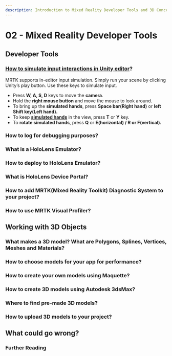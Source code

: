 ```yaml
---
description: Introduction to Mixed Reality Developer Tools and 3D Concepts
---
```


# 02 - Mixed Reality Developer Tools

## Developer Tools

### [How to simulate input interactions in Unity editor](https://microsoft.github.io/MixedRealityToolkit-Unity/Documentation/InputSimulation/InputSimulationService.html?WT.mc_id=github-mixedrealitycurriculum-ayyonet)?

MRTK supports in-editor input simulation. Simply run your scene by clicking Unity’s play button. Use these keys to simulate input.

* Press **W, A, S, D** keys to move the **camera**.
* Hold the **right mouse button** and move the mouse to look around.
* To bring up the **simulated hands**, press **Space bar\(Right hand\)** or **left Shift key\(Left hand\).**
* To keep [**simulated hands**](https://microsoft.github.io/MixedRealityToolkit-Unity/Documentation/InputSimulation/InputSimulationService.html#hand-simulation?WT.mc_id=github-mixedrealitycurriculum-ayyonet) in the view, press **T** or **Y** key.
* To **rotate simulated hands**, press **Q** or **E\(horizontal\) / R or F\(vertical\).**

### How to log for debugging purposes?

### What is a HoloLens Emulator?

### How to deploy to HoloLens Emulator?

### What is HoloLens Device Portal?

### How to add MRTK\(Mixed Reality Toolkit\) Diagnostic System to your project?

### How to use MRTK Visual Profiler?

## Working with 3D Objects

### What makes a 3D model? What are Polygons, Splines, Vertices, Meshes and Materials?

### How to choose models for your app for performance?

### How to create your own models using Maquette?

### How to create 3D models using Autodesk 3dsMax?

### Where to find pre-made 3D models?

### How to upload 3D models to your project?



## What could go wrong?

### Further Reading

